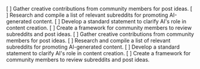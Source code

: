 [ ] Gather creative contributions from community members for post ideas.
[ ] Research and compile a list of relevant subreddits for promoting AI-generated content.
[ ] Develop a standard statement to clarify AI's role in content creation.
[ ] Create a framework for community members to review subreddits and post ideas.
[ ] Gather creative contributions from community members for post ideas.
[ ] Research and compile a list of relevant subreddits for promoting AI-generated content.
[ ] Develop a standard statement to clarify AI's role in content creation.
[ ] Create a framework for community members to review subreddits and post ideas.